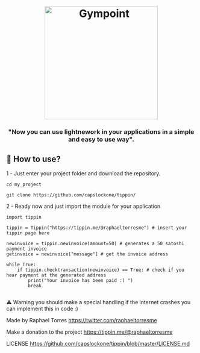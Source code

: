 <h1 align="center">
  <img alt="Gympoint" title="Gympoint" src="https://tippin.me/images/20190424_join_logo_trans.png" width="300px" />
</h1>

<h3 align="center">
 "Now you can use lightnework in your applications in a simple and easy to use way".
</h3>

## 🚀 How to use?

1 - Just enter your project folder and download the repository.
```
cd my_project
```
```
git clone https://github.com/capslockone/tippin/
```

2 - Ready now and just import the module for your application

```
import tippin

tippin = Tippin("https://tippin.me/@raphaeltorresme") # insert your tippin page here

newinvoice = tippin.newinvoice(amount=50) # generates a 50 satoshi payment invoice
getinvoice = newinvoice["message"] # get the invoice address

while True:
    if tippin.checktransaction(newinvoice) == True: # check if you hear payment at the generated address
        print("Your invoice has been paid :) ")
        break
        
```

⚠️ Warning you should make a special handling if the internet crashes you can implement this in code :)

Made by Raphael Torres https://twitter.com/raphaeltorresme

Make a donation to the project https://tippin.me/@raphaeltorresme

LICENSE https://github.com/capslockone/tippin/blob/master/LICENSE.md
